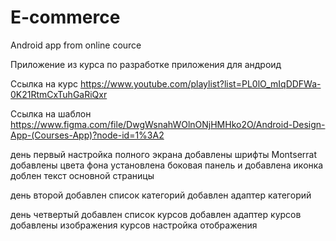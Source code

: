 # E-commerce
Android app from online cource

Приложение из курса по разработке приложения для андроид

Ссылка на курс
https://www.youtube.com/playlist?list=PL0lO_mIqDDFWa-0K21RtmCxTuhGaRiQxr

Ссылка на шаблон
https://www.figma.com/file/DwgWsnahWOlnONjHMHko2O/Android-Design-App-(Courses-App)?node-id=1%3A2


день первый
    настройка полного экрана
    добавлены шрифты Montserrat
    добавлены цвета фона
    установлена боковая панель и добавлена иконка
    доблен текст основной страницы

день второй
    добавлен список категорий
    добавлен адаптер категорий

день четвертый
    добавлен список курсов
    добавлен адаптер курсов
    добавлены изображения курсов
    настройка отображения